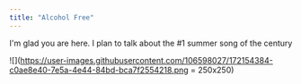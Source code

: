 ```yaml
---
title: "Alcohol Free"
---
```


I'm glad you are here. I plan to talk about the #1 summer song of the century

![](https://user-images.githubusercontent.com/106598027/172154384-c0ae8e40-7e5a-4e44-84bd-bca7f2554218.png = 250x250)


